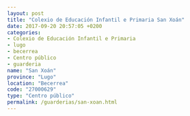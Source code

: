 ```yaml
---
layout: post
title: "Colexio de Educación Infantil e Primaria San Xoán"
date: 2017-09-20 20:57:05 +0200
categories:
- Colexio de Educación Infantil e Primaria
- lugo
- becerrea
- Centro público
- guarderia
name: "San Xoán"
province: "Lugo"
location: "Becerrea"
code: "27000629"
type: "Centro público"
permalink: /guarderias/san-xoan.html
---
```

